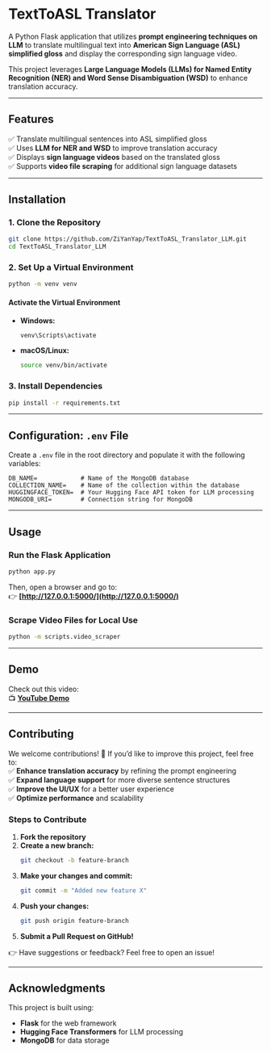 # **TextToASL Translator**
A Python Flask application that utilizes **prompt engineering techniques on LLM** to translate multilingual text into **American Sign Language (ASL) simplified gloss** and display the corresponding sign language video.

This project leverages **Large Language Models (LLMs) for Named Entity Recognition (NER) and Word Sense Disambiguation (WSD)** to enhance translation accuracy.

---

## **Features**
✅ Translate multilingual sentences into ASL simplified gloss  
✅ Uses **LLM for NER and WSD** to improve translation accuracy  
✅ Displays **sign language videos** based on the translated gloss  
✅ Supports **video file scraping** for additional sign language datasets  

---

## **Installation**

### **1. Clone the Repository**
```bash
git clone https://github.com/ZiYanYap/TextToASL_Translator_LLM.git
cd TextToASL_Translator_LLM
```

### **2. Set Up a Virtual Environment**
```bash
python -m venv venv
```

#### **Activate the Virtual Environment**
- **Windows:**  
  ```bash
  venv\Scripts\activate
  ```
- **macOS/Linux:**  
  ```bash
  source venv/bin/activate
  ```

### **3. Install Dependencies**
```bash
pip install -r requirements.txt
```

---

## **Configuration: `.env` File**
Create a `.env` file in the root directory and populate it with the following variables:
```env
DB_NAME=            # Name of the MongoDB database  
COLLECTION_NAME=    # Name of the collection within the database  
HUGGINGFACE_TOKEN=  # Your Hugging Face API token for LLM processing  
MONGODB_URI=        # Connection string for MongoDB  
```

---

## **Usage**

### **Run the Flask Application**
```bash
python app.py
```
Then, open a browser and go to:  
👉 **[http://127.0.0.1:5000/](http://127.0.0.1:5000/)**  

### **Scrape Video Files for Local Use**
```bash
python -m scripts.video_scraper
```

---

## **Demo**
Check out this video:  
📺 **[YouTube Demo](https://youtu.be/uFBhRvmEjwM)**  

---

## **Contributing**
We welcome contributions! 🚀 If you’d like to improve this project, feel free to: <br />
✅ **Enhance translation accuracy** by refining the prompt engineering <br />
✅ **Expand language support** for more diverse sentence structures <br />
✅ **Improve the UI/UX** for a better user experience <br />
✅ **Optimize performance** and scalability <br />

### **Steps to Contribute**
1. **Fork the repository**
2. **Create a new branch:**
   ```bash
   git checkout -b feature-branch
   ```
3. **Make your changes and commit:**
   ```bash
   git commit -m "Added new feature X"
   ```
4. **Push your changes:**
   ```bash
   git push origin feature-branch
   ```
5. **Submit a Pull Request on GitHub!**

👉 Have suggestions or feedback? Feel free to open an issue!  

---

## **Acknowledgments**
This project is built using:
- **Flask** for the web framework  
- **Hugging Face Transformers** for LLM processing  
- **MongoDB** for data storage  
